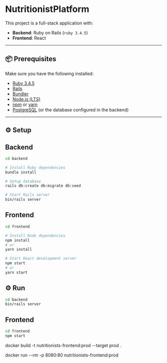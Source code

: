 # NutritionistPlatform

This project is a full-stack application with:

- **Backend**: Ruby on Rails (`ruby 3.4.5`)
- **Frontend**: React

---

## 📦 Prerequisites

Make sure you have the following installed:

- [Ruby 3.4.5](https://www.ruby-lang.org/)
- [Rails](https://rubyonrails.org/)
- [Bundler](https://bundler.io/)
- [Node.js (LTS)](https://nodejs.org/)
- [npm](https://www.npmjs.com/) or [yarn](https://yarnpkg.com/)
- [PostgreSQL](https://www.postgresql.org/) (or the database configured in the backend)

---

## ⚙️ Setup

## Backend

```bash
cd backend

# Install Ruby dependencies
bundle install

# Setup database
rails db:create db:migrate db:seed

# Start Rails server
bin/rails server
```

## Frontend

```bash
cd frontend

# Install Node dependencies
npm install
# or
yarn install

# Start React development server
npm start
# or
yarn start
```

## ⚙️ Run

```bash
cd backend
bin/rails server
```

## Frontend

```bash
cd frontend
npm start
```

docker build -t nutritionists-frontend:prod --target prod .

docker run --rm -p 8080:80 nutritionists-frontend:prod
